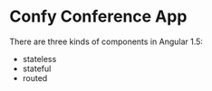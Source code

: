 # Confy Conference App

There are three kinds of components in Angular 1.5:

* stateless
* stateful
* routed

